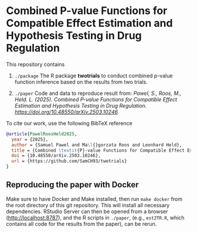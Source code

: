 # Combined P-value Functions for Compatible Effect Estimation and Hypothesis Testing in Drug Regulation

This repository contains 

1. `./package` The R package **twotrials** to conduct combined *p*-value
function inference based on the results from two trials.

2. `./paper` Code and data to reproduce result from: *Pawel, S., Roos, M.,
   Held. L. (2025). Combined P-value Functions for Compatible Effect Estimation
   and Hypothesis Testing in Drug Regulation.
   <https://doi.org/10.48550/arXiv.2503.10246>*

To cite our work, use the following BibTeX reference

```BibTeX
@article{PawelRoosHeld2025,
  year = {2025},
  author = {Samuel Pawel and Ma\l{}gorzata Roos and Leonhard Held},
  title = {Combined \textit{P}-value Functions for Compatible Effect Estimation and Hypothesis Testing in Drug Regulation},
  doi = {10.48550/arXiv.2503.10246},
  url = {https://github.com/SamCH93/twotrials}
}
```

## Reproducing the paper with Docker

Make sure to have Docker and Make installed, then run `make docker` from the
root directory of this git repository. This will install all necessary
dependencies. RStudio Server can then be opened from a browser
(<http://localhost:8787>), and the R scripts in `./paper`, (e.g., `est2TR.R`,
which contains all code for the results from the paper), can be rerun.
